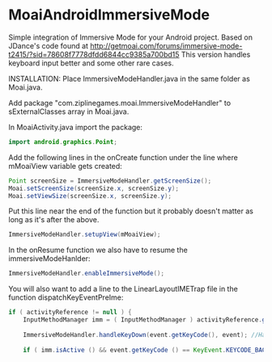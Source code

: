 # MoaiAndroidImmersiveMode
Simple integration of Immersive Mode for your Android project. Based on JDance's code found at http://getmoai.com/forums/immersive-mode-t2415/?sid=78608f7778dfdd6844cc9385a700bd15
This version handles keyboard input better and some other rare cases.

INSTALLATION:
Place ImmersiveModeHandler.java in the same folder as Moai.java.

Add package "com.ziplinegames.moai.ImmersiveModeHandler" to sExternalClasses array in Moai.java.

In MoaiActivity.java import the package:
```java
import android.graphics.Point;
```

Add the following lines in the onCreate function under the line where mMoaiView variable gets created:
```java
Point screenSize = ImmersiveModeHandler.getScreenSize();
Moai.setScreenSize(screenSize.x, screenSize.y);
Moai.setViewSize(screenSize.x, screenSize.y);
```

Put this line near the end of the function but it probably doesn't matter as long as it's after the above.
```java
ImmersiveModeHandler.setupView(mMoaiView);
```

In the onResume function we also have to resume the immersiveModeHanlder:
```java
ImmersiveModeHandler.enableImmersiveMode();
```

You will also want to add a line to the LinearLayoutIMETrap file in the function dispatchKeyEventPreIme:

```java
if ( activityReference != null ) {
    InputMethodManager imm = ( InputMethodManager ) activityReference.getSystemService ( Context.INPUT_METHOD_SERVICE );  
    
    ImmersiveModeHandler.handleKeyDown(event.getKeyCode(), event); //Handle key presses.
    
    if ( imm.isActive () && event.getKeyCode () == KeyEvent.KEYCODE_BACK && event.getAction () == KeyEvent.ACTION_UP  ) {
```